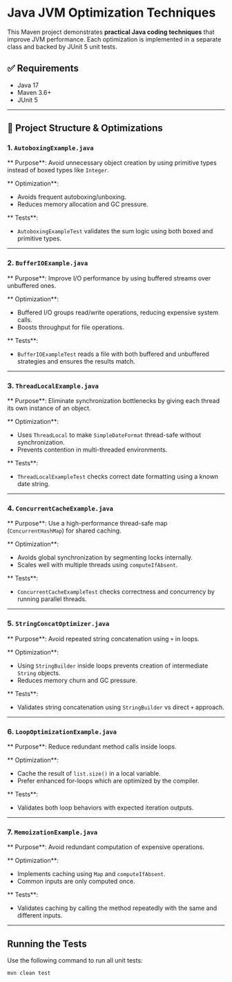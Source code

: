 # Java JVM Optimization Techniques

This Maven project demonstrates **practical Java coding techniques** that improve JVM performance. Each optimization is implemented in a separate class and backed by JUnit 5 unit tests.

## ✅ Requirements

- Java 17
- Maven 3.6+
- JUnit 5

---

## 🚀 Project Structure & Optimizations

### 1. `AutoboxingExample.java`
** Purpose**: Avoid unnecessary object creation by using primitive types instead of boxed types like `Integer`.

** Optimization**:
- Avoids frequent autoboxing/unboxing.
- Reduces memory allocation and GC pressure.

** Tests**:
- `AutoboxingExampleTest` validates the sum logic using both boxed and primitive types.

---

### 2. `BufferIOExample.java`
** Purpose**: Improve I/O performance by using buffered streams over unbuffered ones.

** Optimization**:
- Buffered I/O groups read/write operations, reducing expensive system calls.
- Boosts throughput for file operations.

** Tests**:
- `BufferIOExampleTest` reads a file with both buffered and unbuffered strategies and ensures the results match.

---

### 3. `ThreadLocalExample.java`
** Purpose**: Eliminate synchronization bottlenecks by giving each thread its own instance of an object.

** Optimization**:
- Uses `ThreadLocal` to make `SimpleDateFormat` thread-safe without synchronization.
- Prevents contention in multi-threaded environments.

** Tests**:
- `ThreadLocalExampleTest` checks correct date formatting using a known date string.

---

### 4. `ConcurrentCacheExample.java`
** Purpose**: Use a high-performance thread-safe map (`ConcurrentHashMap`) for shared caching.

** Optimization**:
- Avoids global synchronization by segmenting locks internally.
- Scales well with multiple threads using `computeIfAbsent`.

** Tests**:
- `ConcurrentCacheExampleTest` checks correctness and concurrency by running parallel threads.

---

### 5. `StringConcatOptimizer.java`
** Purpose**: Avoid repeated string concatenation using `+` in loops.

** Optimization**:
- Using `StringBuilder` inside loops prevents creation of intermediate `String` objects.
- Reduces memory churn and GC pressure.

** Tests**:
- Validates string concatenation using `StringBuilder` vs direct `+` approach.

---

### 6. `LoopOptimizationExample.java`
** Purpose**: Reduce redundant method calls inside loops.

** Optimization**:
- Cache the result of `list.size()` in a local variable.
- Prefer enhanced for-loops which are optimized by the compiler.

** Tests**:
- Validates both loop behaviors with expected iteration outputs.

---

### 7. `MemoizationExample.java`
** Purpose**: Avoid redundant computation of expensive operations.

** Optimization**:
- Implements caching using `Map` and `computeIfAbsent`.
- Common inputs are only computed once.

** Tests**:
- Validates caching by calling the method repeatedly with the same and different inputs.

---

## Running the Tests

Use the following command to run all unit tests:

```bash
mvn clean test
